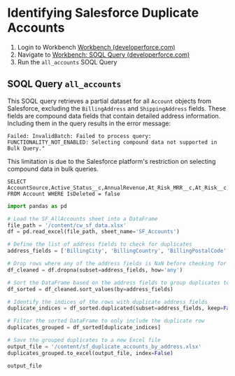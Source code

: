 # Identifying Salesforce Duplicate Accounts
1. Login to Workbench [Workbench (developerforce.com)](https://workbench.developerforce.com/login.php)
2. Navigate to [Workbench: SOQL Query (developerforce.com)](https://workbench.developerforce.com/query.php)
3. Run the `all_accounts` SOQL Query 

## SOQL Query `all_accounts` 
This SOQL query retrieves a partial dataset for all `Account` objects from Salesforce, excluding the `BillingAddress` and `ShippingAddress` fields. These fields are compound data fields that contain detailed address information. Including them in the query results in the error message: 

```
Failed: InvalidBatch: Failed to process query: FUNCTIONALITY_NOT_ENABLED: Selecting compound data not supported in Bulk Query."
```

This limitation is due to the Salesforce platform's restriction on selecting compound data in bulk queries.

```SOQL
SELECT AccountSource,Active_Status__c,AnnualRevenue,At_Risk_MRR__c,At_Risk__c,BillingCity,BillingCountry,BillingPostalCode,BillingState,BillingStreet,Company_ID__c,Company_Rec_ID__c,Description,GCC_High_Referral_Partner__c,Id,Industry,IsDeleted,Market__c,MasterRecordId,Name,Non_solicitation_Agreement__c,ParentId,Phone,ShippingCity,ShippingCountry,ShippingPostalCode,ShippingState,ShippingStreet,Status__c,Sub_Source__c,Territory__c,Type,Website FROM Account WHERE IsDeleted = false
```


```Python
import pandas as pd

# Load the SF_AllAccounts sheet into a DataFrame
file_path = '/content/cw_sf_data.xlsx'
df = pd.read_excel(file_path, sheet_name='SF_Accounts')

# Define the list of address fields to check for duplicates
address_fields = ['BillingCity', 'BillingCountry', 'BillingPostalCode', 'BillingState', 'BillingStreet']

# Drop rows where any of the address fields is NaN before checking for duplicates
df_cleaned = df.dropna(subset=address_fields, how='any')

# Sort the DataFrame based on the address fields to group duplicates together
df_sorted = df_cleaned.sort_values(by=address_fields)

# Identify the indices of the rows with duplicate address fields
duplicate_indices = df_sorted.duplicated(subset=address_fields, keep=False)

# Filter the sorted DataFrame to only include the duplicate row
duplicates_grouped = df_sorted[duplicate_indices]

# Save the grouped duplicates to a new Excel file
output_file = '/content/sf_duplicate_accounts_by_address.xlsx'
duplicates_grouped.to_excel(output_file, index=False)

output_file
```
